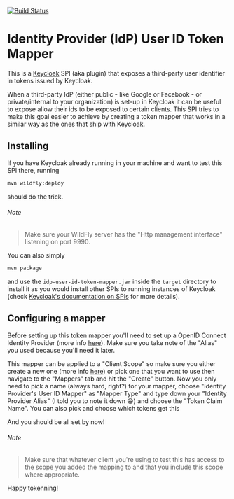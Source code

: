 [![Build Status](https://travis-ci.org/leandronunes85/idp-user-id-token-mapper.svg?branch=master)](https://travis-ci.org/leandronunes85/idp-user-id-token-mapper)

# Identity Provider (IdP) User ID Token Mapper 

This is a [Keycloak](https://github.com/keycloak/keycloak) SPI (aka plugin) that exposes a third-party user identifier 
in tokens issued by Keycloak.

When a third-party IdP (either public - like Google or Facebook - or private/internal to your organization) is set-up in 
Keycloak it can be useful to expose allow their ids to be exposed to certain clients. This SPI tries to make this goal 
easier to achieve by creating a token mapper that works in a similar way as the ones that ship with Keycloak.

## Installing

If you have Keycloak already running in your machine and want to test this SPI there, running 
```bash
mvn wildfly:deploy
``` 
should do the trick. 
###### Note 
>Make sure your WildFly server has the "Http management interface" listening on port 9990.

You can also simply
```bash
mvn package
```
and use the `idp-user-id-token-mapper.jar` inside the `target` directory to install it as you would install other SPIs 
to running instances of Keycloak (check [Keycloak's documentation on SPIs](https://www.keycloak.org/docs/5.0/server_development/#_providers) 
for more details).

## Configuring a mapper

Before setting up this token mapper you'll need to set up a OpenID Connect Identity Provider (more info [here](https://www.keycloak.org/docs/5.0/server_admin/index.html#openid-connect-v1-0-identity-providers)).
Make sure you take note of the "Alias" you used because you'll need it later.

This mapper can be applied to a "Client Scope" so make sure you either create a new one (more info [here](https://www.keycloak.org/docs/5.0/server_admin/index.html#_client_scopes))
or pick one that you want to use then navigate to the "Mappers" tab and hit the "Create" button. Now you only need to pick 
a name (always hard, right?) for your mapper, choose "Identity Provider's User ID Mapper" as "Mapper Type" and type down 
your "Identity Provider Alias" (I told you to note it down :grin:) and choose the "Token Claim Name". You can also pick and 
choose which tokens get this 

And you should be all set by now! 
###### Note 
>Make sure that whatever client you're using to test this has access to the scope you added the mapping to and that you
>include this scope where appropriate.

Happy tokenning!